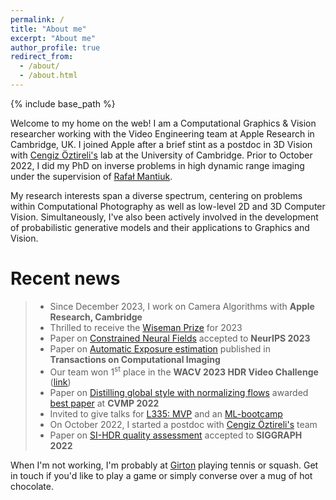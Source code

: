 ```yaml
---
permalink: /
title: "About me"
excerpt: "About me"
author_profile: true
redirect_from: 
  - /about/
  - /about.html
---
```


{% include base_path %}

Welcome to my home on the web! I am a Computational Graphics & Vision researcher working with the Video Engineering team at Apple Research in Cambridge, UK. I joined Apple after a brief stint as a postdoc in 3D Vision with <a href="https://www.cl.cam.ac.uk/~aco41/" target="_blank">Cengiz Öztireli's</a> lab at the University of Cambridge. Prior to October 2022, I did my PhD on inverse problems in high dynamic range imaging under the supervision of <a href="https://www.cl.cam.ac.uk/~rkm38/" target="_blank">Rafał Mantiuk</a>.

My research interests span a diverse spectrum, centering on problems within Computational Photography as well as low-level 2D and 3D Computer Vision. Simultaneously, I've also been actively involved in the development of probabilistic generative models and their applications to Graphics and Vision.

# Recent news
> * Since December 2023, I work on Camera Algorithms with **Apple Research, Cambridge**
> * Thrilled to receive the <a href="https://www.cst.cam.ac.uk/wiseman-prize" target="_blank">Wiseman Prize</a> for 2023
> * Paper on <a href="https://cnf2023.netlify.app/" target="_blank">Constrained Neural Fields</a> accepted to **NeurIPS 2023**
> * Paper on <a href="publication/2023-07-31-exposure-estimation" target="_blank">Automatic Exposure estimation</a> published in **Transactions on Computational Imaging**
> * Our team won 1<sup>st</sup> place in the **WACV 2023 HDR Video Challenge** (<a href="https://sites.google.com/view/wacv2023-workshop-quality-va/competition" target="_blank">link</a>)
> * Paper on <a href="https://arxiv.org/abs/2209.15165" target="_blank">Distilling global style with normalizing flows</a> awarded <a href="https://twitter.com/CVMP/status/1598765125506600960" target="_blank">best paper</a> at **CVMP 2022**
> * Invited to give talks for [L335: MVP](https://paramhanji.github.io/talks/2022-11-09-mvp) and an [ML-bootcamp](https://paramhanji.github.io/talks/2022-10-26-ml-bootcamp)
> * On October 2022, I started a postdoc with <a href="https://www.cl.cam.ac.uk/~aco41/" target="_blank">Cengiz Öztireli's</a> team
> * Paper on <a href="https://www.cl.cam.ac.uk/research/rainbow/projects/sihdr_benchmark/" target="_blank">SI-HDR quality assessment</a> accepted to **SIGGRAPH 2022**

When I'm not working, I'm probably at <a href="https://www.girton.cam.ac.uk/" target="_blank">Girton</a> playing tennis or squash. Get in touch if you'd like to play a game or simply converse over a mug of hot chocolate.
